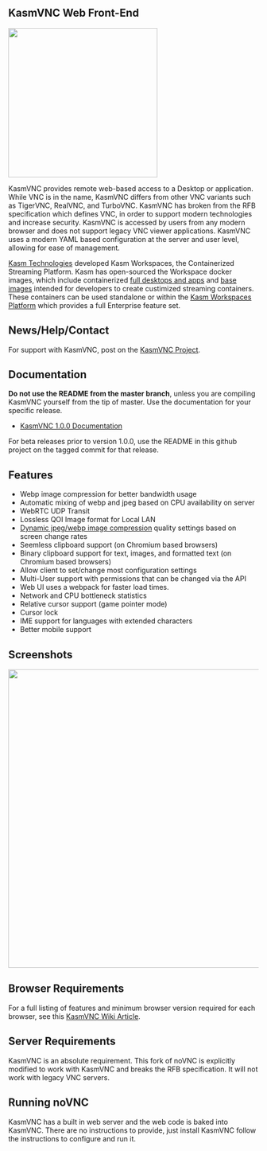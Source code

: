 ## KasmVNC Web Front-End

<a href="https://kasmweb.com"><img src="https://kasm-static-content.s3.amazonaws.com/logo_kasm.png" width="300"><a/>

KasmVNC provides remote web-based access to a Desktop or application. While VNC is in the name, KasmVNC differs from other VNC variants such as TigerVNC, RealVNC, and TurboVNC. KasmVNC has broken from the RFB specification which defines VNC, in order to support modern technologies and increase security. KasmVNC is accessed by users from any modern browser and does not support legacy VNC viewer applications. KasmVNC uses a modern YAML based configuration at the server and user level, allowing for ease of management.

[Kasm Technologies](https://www.kasmweb.com) developed Kasm Workspaces, the Containerized Streaming Platform. Kasm has open-sourced the Workspace docker images, which include containerized [full desktops and apps](https://github.com/kasmtech/workspaces-images) and [base images](https://github.com/kasmtech/workspaces-core-images) intended for developers to create custimized streaming containers. These containers can be used standalone or within the [Kasm Workspaces Platform](https://www.kasmweb.com) which provides a full Enterprise feature set.

## News/Help/Contact

For support with KasmVNC, post on the [KasmVNC Project](https://github.com/kasmtech/KasmVNC).

## Documentation

**Do not use the README from the master branch**, unless you are compiling KasmVNC yourself from the tip of master. Use the documentation for your specific release.

  - [KasmVNC 1.0.0 Documentation](https://www.kasmweb.com/kasmvnc/docs/1.0.0/index.html)

  For beta releases prior to version 1.0.0, use the README in this github project on the tagged commit for that release.

## Features

  - Webp image compression for better bandwidth usage
  - Automatic mixing of webp and jpeg based on CPU availability on server
  - WebRTC UDP Transit
  - Lossless QOI Image format for Local LAN
  - [Dynamic jpeg/webp image compression](https://github.com/kasmtech/KasmVNC/wiki/Video-Rendering-Options#dynamic-image-quality) quality settings based on screen change rates
  - Seemless clipboard support (on Chromium based browsers)
  - Binary clipboard support for text, images, and formatted text (on Chromium based browsers)
  - Allow client to set/change most configuration settings
  - Multi-User support with permissions that can be changed via the API
  - Web UI uses a webpack for faster load times.
  - Network and CPU bottleneck statistics
  - Relative cursor support (game pointer mode)
  - Cursor lock
  - IME support for languages with extended characters
  - Better mobile support

## Screenshots

<img src="https://5856039.fs1.hubspotusercontent-na1.net/hubfs/5856039/KasmVNC_Screenshot_Features.png" width=600>


## Browser Requirements

For a full listing of features and minimum browser version required for each browser, see this [KasmVNC Wiki Article](https://github.com/kasmtech/KasmVNC/wiki/Browser-Support).


## Server Requirements

KasmVNC is an absolute requirement. This fork of noVNC is explicitly modified to work with KasmVNC and breaks the RFB specification. It will not work with legacy VNC servers.

## Running noVNC

KasmVNC has a built in web server and the web code is baked into KasmVNC. There are no instructions to provide, just install KasmVNC follow the instructions to configure and run it.
